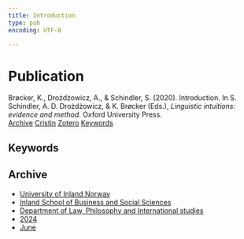 ```yaml
---
title: Introduction
type: pub
encoding: UTF-8

---
```

<h1>Publication</h1>
<article id="csl-bib-container-HF7A4LLG" class="csl-bib-container">
  <div class="csl-bib-body"> <div class="csl-entry">Brøcker, K., Drożdżowicz, A., &#38; Schindler, S. (2020). Introduction. In S. Schindler, A. D. Drożdżowicz, &#38; K. Brøcker (Eds.), <i>Linguistic intuitions: evidence and method</i>. Oxford University Press.</div> </div>
  <div class="csl-bib-buttons">
    <a href="#taxonomy-article-HF7A4LLG" alt="archive" class="csl-bib-button">Archive</a>
    <a href="https://app.cristin.no/results/show.jsf?id=2274161" alt="Cristin" class="csl-bib-button">Cristin</a>
    <a href="http://zotero.org/groups/5881554/items/HF7A4LLG" alt="Zotero" class="csl-bib-button">Zotero</a>
    <a href="#keywords-article-HF7A4LLG" alt="keywords" class="csl-bib-button">Keywords</a>
  </div>
  <div id="csl-bib-meta-container-HF7A4LLG"></div>
</article>
<div id="csl-bib-meta-HF7A4LLG" class="csl-bib-meta">
  <article id="keywords-article-HF7A4LLG" class="keywords-article">
    <h1>Keywords</h1>
    
  </article>
  <article id="taxonomy-article-HF7A4LLG" class="taxonomy-article">
    <h1>Archive</h1>
    <ul>
      <li><a href="{{< params subfolder >}}en/archive/?key=3DCRN523">University of Inland Norway</a></li>
      <li><a href="{{< params subfolder >}}en/archive/?key=DU8Q9LN9">Inland School of Business and Social Sciences</a></li>
      <li><a href="{{< params subfolder >}}en/archive/?key=ITYAG68H">Department of Law, Philosophy and International studies</a></li>
      <li><a href="{{< params subfolder >}}en/archive/?key=KVIAK4ZQ">2024</a></li>
      <li><a href="{{< params subfolder >}}en/archive/?key=GIJXEQ92">June</a></li>
    </ul>
  </article>
</div>
